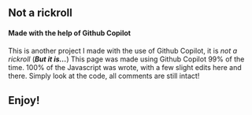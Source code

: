 ## Not a rickroll
#### Made with the help of Github Copilot
This is another project I made with the use of Github Copilot, it is *not a rickroll* (***But it is...***)
This page was made using Github Copilot 99% of the time. 100% of the Javascript was wrote, with a few slight edits here and there.
Simply look at the code, all comments are still intact!
## Enjoy!
